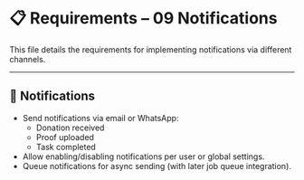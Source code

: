 # 📋 Requirements – 09 Notifications

This file details the requirements for implementing notifications via different channels.

---

## 🔔 Notifications

- Send notifications via email or WhatsApp:
  - Donation received
  - Proof uploaded
  - Task completed
- Allow enabling/disabling notifications per user or global settings.
- Queue notifications for async sending (with later job queue integration).

